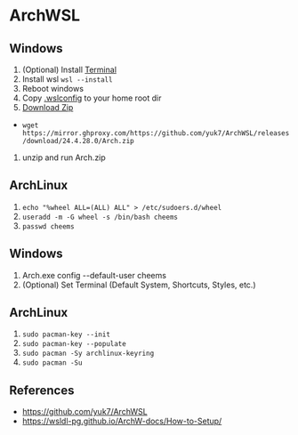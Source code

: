 # ArchWSL

## Windows
1. (Optional) Install [Terminal](https://github.com/microsoft/terminal/releases)
1. Install wsl `wsl --install`
1. Reboot windows
1. Copy [.wslconfig](https://github.com/pauldo/dotfiles/blob/main/dots/.wslconfig) to your home root dir
1. [Download Zip](https://github.com/yuk7/ArchWSL/releases)
  - `wget https://mirror.ghproxy.com/https://github.com/yuk7/ArchWSL/releases/download/24.4.28.0/Arch.zip`
1. unzip and run Arch.zip

## ArchLinux
1. `echo "%wheel ALL=(ALL) ALL" > /etc/sudoers.d/wheel`
1. `useradd -m -G wheel -s /bin/bash cheems`
1. `passwd cheems`

## Windows
1. Arch.exe config --default-user cheems
1. (Optional) Set Terminal (Default System, Shortcuts, Styles, etc.)

## ArchLinux
1. `sudo pacman-key --init`
1. `sudo pacman-key --populate`
1. `sudo pacman -Sy archlinux-keyring`
1. `sudo pacman -Su`

## References
- <https://github.com/yuk7/ArchWSL>
- <https://wsldl-pg.github.io/ArchW-docs/How-to-Setup/>
